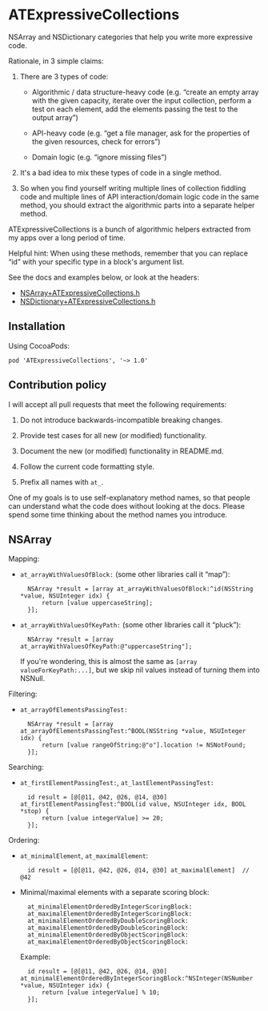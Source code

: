 # ATExpressiveCollections

NSArray and NSDictionary categories that help you write more expressive code.

Rationale, in 3 simple claims:

1. There are 3 types of code:

    * Algorithmic / data structure-heavy code (e.g. “create an empty array with the given capacity, iterate over the input collection, perform a test on each element, add the elements passing the test to the output array”)

    * API-heavy code (e.g. “get a file manager, ask for the properties of the given resources, check for errors”)

    * Domain logic (e.g. “ignore missing files”)

2. It's a bad idea to mix these types of code in a single method.

3. So when you find yourself writing multiple lines of collection fiddling code and multiple lines of API interaction/domain logic code in the same method, you should extract the algorithmic parts into a separate helper method.

ATExpressiveCollections is a bunch of algorithmic helpers extracted from my apps over a long period of time.

Helpful hint: When using these methods, remember that you can replace “id” with your specific type in a block's argument list.

See the docs and examples below, or look at the headers:

* [NSArray+ATExpressiveCollections.h](ATExpressiveCollections/NSArray+ATExpressiveCollections.h)
* [NSDictionary+ATExpressiveCollections.h](ATExpressiveCollections/NSDictionary+ATExpressiveCollections.h)


## Installation

Using CocoaPods:

    pod 'ATExpressiveCollections', '~> 1.0'


## Contribution policy

I will accept all pull requests that meet the following requirements:

1. Do not introduce backwards-incompatible breaking changes.

2. Provide test cases for all new (or modified) functionality.

3. Document the new (or modified) functionality in README.md.

4. Follow the current code formatting style.

5. Prefix all names with `at_`.

One of my goals is to use self-explanatory method names, so that people can understand what the code does without looking at the docs. Please spend some time thinking about the method names you introduce.


## NSArray

Mapping:

* `at_arrayWithValuesOfBlock:` (some other libraries call it “map”):

        NSArray *result = [array at_arrayWithValuesOfBlock:^id(NSString *value, NSUInteger idx) {
            return [value uppercaseString];
        }];

* `at_arrayWithValuesOfKeyPath:` (some other libraries call it “pluck”):

        NSArray *result = [array at_arrayWithValuesOfKeyPath:@"uppercaseString"];

    If you're wondering, this is almost the same as `[array valueForKeyPath:...]`, but we skip nil values instead of turning them into NSNull.

Filtering:

* `at_arrayOfElementsPassingTest:`

        NSArray *result = [array at_arrayOfElementsPassingTest:^BOOL(NSString *value, NSUInteger idx) {
            return [value rangeOfString:@"o"].location != NSNotFound;
        }];

Searching:

* `at_firstElementPassingTest:`, `at_lastElementPassingTest:`

        id result = [@[@11, @42, @26, @14, @30] at_firstElementPassingTest:^BOOL(id value, NSUInteger idx, BOOL *stop) {
            return [value integerValue] >= 20;
        }];

Ordering:

* `at_minimalElement`, `at_maximalElement`:

        id result = [@[@11, @42, @26, @14, @30] at_maximalElement]  // @42

* Minimal/maximal elements with a separate scoring block:

        at_minimalElementOrderedByIntegerScoringBlock:
        at_maximalElementOrderedByIntegerScoringBlock:
        at_minimalElementOrderedByDoubleScoringBlock:
        at_maximalElementOrderedByDoubleScoringBlock:
        at_minimalElementOrderedByObjectScoringBlock:
        at_maximalElementOrderedByObjectScoringBlock:

    Example:

        id result = [@[@11, @42, @26, @14, @30] at_minimalElementOrderedByIntegerScoringBlock:^NSInteger(NSNumber *value, NSUInteger idx) {
            return [value integerValue] % 10;
        }];

